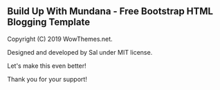 ## Build Up With Mundana - Free Bootstrap HTML Blogging Template


Copyright (C) 2019 WowThemes.net.

Designed and developed by Sal under MIT license. 

Let's make this even better!

Thank you for your support!